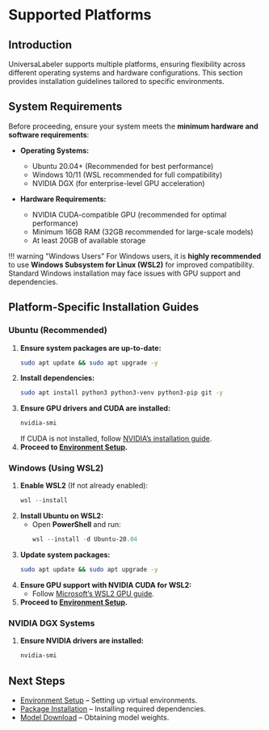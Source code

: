 # Supported Platforms

## Introduction

UniversaLabeler supports multiple platforms, ensuring flexibility across different operating systems and hardware configurations. This section provides installation guidelines tailored to specific environments.

## System Requirements

Before proceeding, ensure your system meets the **minimum hardware and software requirements**:

- **Operating Systems:**
  - Ubuntu 20.04+ (Recommended for best performance)
  - Windows 10/11 (WSL recommended for full compatibility)
  - NVIDIA DGX (for enterprise-level GPU acceleration)

- **Hardware Requirements:**
  - NVIDIA CUDA-compatible GPU (recommended for optimal performance)
  - Minimum 16GB RAM (32GB recommended for large-scale models)
  - At least 20GB of available storage

!!! warning "Windows Users"
    For Windows users, it is **highly recommended** to use **Windows Subsystem for Linux (WSL2)** for improved compatibility. Standard Windows installation may face issues with GPU support and dependencies.

## Platform-Specific Installation Guides

### Ubuntu (Recommended)

1. **Ensure system packages are up-to-date:**
   ```bash
   sudo apt update && sudo apt upgrade -y
   ```
2. **Install dependencies:**
   ```bash
   sudo apt install python3 python3-venv python3-pip git -y
   ```
3. **Ensure GPU drivers and CUDA are installed:**
   ```bash
   nvidia-smi
   ```
   If CUDA is not installed, follow [NVIDIA’s installation guide](https://developer.nvidia.com/cuda-downloads).
4. **Proceed to [Environment Setup](environment-setup.md).**

### Windows (Using WSL2)

1. **Enable WSL2** (If not already enabled):
   ```powershell
   wsl --install
   ```
2. **Install Ubuntu on WSL2:**
   - Open **PowerShell** and run:
     ```powershell
     wsl --install -d Ubuntu-20.04
     ```
3. **Update system packages:**
   ```bash
   sudo apt update && sudo apt upgrade -y
   ```
4. **Ensure GPU support with NVIDIA CUDA for WSL2:**
   - Follow [Microsoft’s WSL2 GPU guide](https://docs.nvidia.com/cuda/wsl-user-guide/index.html).
5. **Proceed to [Environment Setup](environment-setup.md).**

### NVIDIA DGX Systems

1. **Ensure NVIDIA drivers are installed:**
   ```bash
   nvidia-smi
   ```

## Next Steps

- [Environment Setup](environment-setup.md) – Setting up virtual environments.
- [Package Installation](package-installation.md) – Installing required dependencies.
- [Model Download](models-download.md) – Obtaining model weights.



